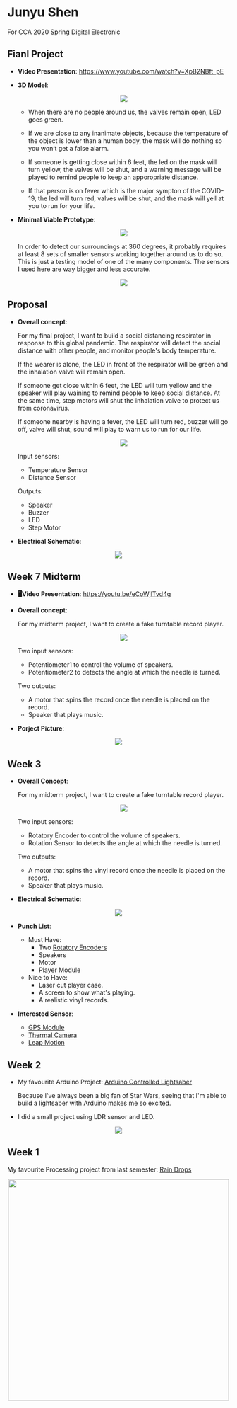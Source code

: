 # Junyu Shen
For CCA 2020 Spring Digital Electronic


## Fianl Project

* __Video Presentation__:
https://www.youtube.com/watch?v=XpB2NBft_pE

* __3D Model__:
  <p align="center">
  <img src="https://github.com/ShandShen/Junyu-Shen/blob/master/FinalProject/MODEL.png">
  </p>
  
  * When there are no people around us, the valves remain open, LED goes green.
  
  * If we are close to any inanimate objects, because the temperature of the object is lower than a human body, the mask will do nothing so you won’t get a false alarm.
  
  * If someone is getting close within 6 feet, the led on the mask will turn yellow, the valves will be shut, and a warning message will be played to remind people to keep an apporopriate distance.
  
  * If that person is on fever which is the major sympton of the COVID-19, the led will turn red, valves will be shut, and the mask will yell at you to run for your life.

* __Minimal Viable Prototype__:
    <p align="center">
  <img src="https://github.com/ShandShen/Junyu-Shen/blob/master/FinalProject/prototype.jpg">
  </p>
  In order to detect our surroundings at 360 degrees, it probably requires at least 8 sets of smaller sensors working together around us to do so. This is just a testing model of one of the many components. The sensors I used here are way bigger and less accurate. 
    <p align="center">
  <img src="https://github.com/ShandShen/Junyu-Shen/blob/master/FinalProject/demonstration.jpg">
  </p>


## Proposal

* __Overall concept__:

  For my final project, I want to build a social distancing respirator in response to this global pandemic. The respirator will detect the social distance with other people, and monitor people's body temperature.
  
  If the wearer is alone, the LED in front of the respirator will be green and the inhalation valve will remain open. 
  
  If someone get close within 6 feet, the LED will turn yellow and the speaker will play waining to remind people to keep social distance. At the same time, step motors will shut the inhalation valve to protect us from coronavirus.
  
  If someone nearby is having a fever, the LED will turn red, buzzer will go off, valve will shut, sound will play to warn us to run for our life.
  
  <p align="center">
  <img src="https://github.com/ShandShen/Junyu-Shen/blob/master/FinalProject/concept.jpg">
  </p>
  
  Input sensors: 
  
  * Temperature Sensor 
  * Distance Sensor
  
  Outputs: 
  
  * Speaker 
  * Buzzer
  * LED
  * Step Motor

* __Electrical Schematic__:

<p align="center">
  <img src="https://github.com/ShandShen/Junyu-Shen/blob/master/FinalProject/schematic%20diagrams.png">
</p>




## Week 7 Midterm
* __🖥Video Presentation__:
https://youtu.be/eCoWjlTvd4g

* __Overall concept__:

  For my midterm project, I want to create a fake turntable record player. 
  
  <p align="center">
  <img src="https://github.com/ShandShen/Junyu-Shen/blob/master/Week03/Design%20Sketch.jpg">
  </p>
  
  Two input sensors: 
  
  * Potentiometer1 to control the volume of speakers. 
  * Potentiometer2 to detects the angle at which the needle is turned.
  
  Two outputs: 
  
  * A motor that spins the record once the needle is placed on the record. 
  * Speaker that plays music.

* __Porject Picture__:
 <p align="center">
  <img src="https://github.com/ShandShen/Junyu-Shen/blob/master/Week07_Midterm/photo.png">
  </p>


## Week 3
* __Overall Concept__:

  For my midterm project, I want to create a fake turntable record player. 
  
  <p align="center">
  <img src="https://github.com/ShandShen/Junyu-Shen/blob/master/Week03/Design%20Sketch.jpg">
  </p>
  
  Two input sensors: 
  
  * Rotatory Encoder to control the volume of speakers. 
  * Rotation Sensor to detects the angle at which the needle is turned.
  
  Two outputs: 
  
  * A motor that spins the vinyl record once the needle is placed on the record. 
  * Speaker that plays music.

* __Electrical Schematic__:

<p align="center">
  <img src="https://github.com/ShandShen/Junyu-Shen/blob/master/Week03/Electrical%20Schematic.jpg">
</p>

* __Punch List__:
  * Must Have: 
    * Two [Rotatory Encoders](https://www.adafruit.com/product/377)
    * Speakers
    * Motor
    * Player Module
  * Nice to Have:
    * Laser cut player case.
    * A screen to show what's playing.
    * A realistic vinyl records.

* __Interested Sensor__:
  * [GPS Module](https://www.adafruit.com/product/790)
  * [Thermal Camera](https://www.adafruit.com/product/3538)
  * [Leap Motion](https://www.adafruit.com/product/2106)

## Week 2
* My favourite Arduino Project: [Arduino Controlled Lightsaber](https://www.youtube.com/watch?v=Dzpe1GVOJXU)

  Because I've always been a big fan of Star Wars, seeing that I'm able to build a lightsaber with Arduino makes me so excited.

* I did a small project using LDR sensor and LED.
<p align="center">
  <img src="https://github.com/ShandShen/Junyu-Shen/blob/master/Week02/HowItWorks.gif">
</p>

## Week 1
My favourite Processing project from last semester: [Rain Drops](https://github.com/ShandShen/Junyu-Shen/tree/master/Week01)
<p align="center">
  <img width="500" height="500" src="https://github.com/ShandShen/Junyu-Shen/blob/master/Week01/Screenshot.png">
</p>
